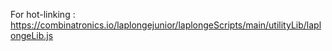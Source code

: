 For hot-linking : https://combinatronics.io/laplongejunior/laplongeScripts/main/utilityLib/laplongeLib.js
